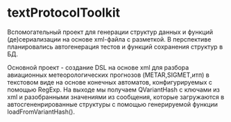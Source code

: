 # textProtocolToolkit

Вспомогательный проект для генерации структур данных и функций (де)сериализации на основе xml-файла с разметкой. В перспективе планировались автогенерация тестов и функций сохранения структур в БД.

Основной проект - создание DSL на основе xml для разбора авиационных метеорологических прогнозов (METAR,SIGMET,итп) в текстовом виде на основе конечных автоматов, конфигурируемых с помощью RegExp. На выходе мы получаем QVariantHash с ключами из xml и разобранными значениями из сообщения, которые загружаются в автосгененрированные структуры с помощью генерируемой функции loadFromVariantHash().
